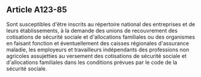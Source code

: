 Article A123-85
----
Sont susceptibles d'être inscrits au répertoire national des entreprises et de
leurs établissements, à la demande des unions de recouvrement des cotisations de
sécurité sociale et d'allocations familiales ou des organismes en faisant
fonction et éventuellement des caisses régionales d'assurance maladie, les
employeurs et travailleurs indépendants des professions non agricoles
assujetties au versement des cotisations de sécurité sociale et d'allocations
familiales dans les conditions prévues par le code de la sécurité sociale.
